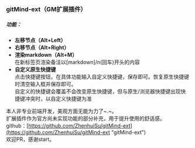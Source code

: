 ### gitMind-ext（GM扩展插件）
##### 功能：
- **左移节点（Alt+Left）**
- **右移节点（Alt+Right）**
- **渲染markdown（Alt+M）**<br>
在新标签页渲染备注以[markdown]/n(回车)开头的内容
- **自定义原生快捷键**<br>
点击快捷键按钮，在具体功能输入自定义快捷键，保存即可。恢复原生快捷键时清空输入框并保存即可。<br>
自定义的快捷键会覆盖不会改变原生快捷键，但与原生/浏览器快捷键出现快捷键冲突时，以自定义快捷键为准

本人非专业前端开发，美观方面无能为力了\~.\~。<br>
扩展插件作为官方尚未实现功能的部分补充，用于提升使用的舒适感。<br>
github：[https://github.com/ZhenhuiSu/gitMind-ext](https://github.com/ZhenhuiSu/gitMind-ext "gitMind-ext")<br>
欢迎PR，感谢start。
